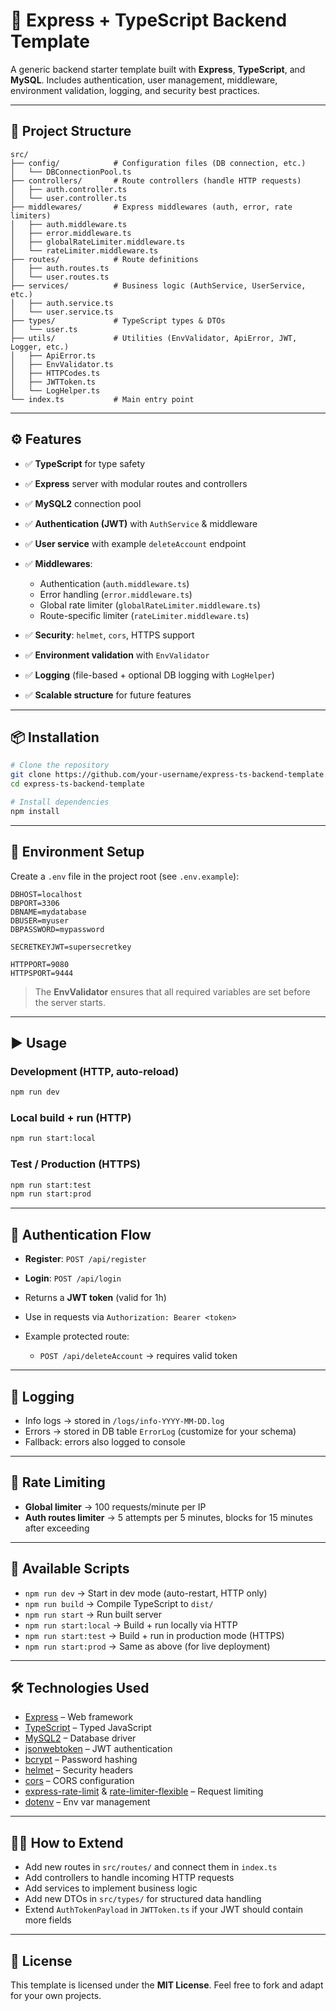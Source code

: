 # 🚀 Express + TypeScript Backend Template

A generic backend starter template built with **Express**, **TypeScript**, and **MySQL**.
Includes authentication, user management, middleware, environment validation, logging, and security best practices.

---

## 📂 Project Structure

```
src/
├── config/            # Configuration files (DB connection, etc.)
│   └── DBConnectionPool.ts
├── controllers/       # Route controllers (handle HTTP requests)
│   ├── auth.controller.ts
│   └── user.controller.ts
├── middlewares/       # Express middlewares (auth, error, rate limiters)
│   ├── auth.middleware.ts
│   ├── error.middleware.ts
│   ├── globalRateLimiter.middleware.ts
│   └── rateLimiter.middleware.ts
├── routes/            # Route definitions
│   ├── auth.routes.ts
│   └── user.routes.ts
├── services/          # Business logic (AuthService, UserService, etc.)
│   ├── auth.service.ts
│   └── user.service.ts
├── types/             # TypeScript types & DTOs
│   └── user.ts
├── utils/             # Utilities (EnvValidator, ApiError, JWT, Logger, etc.)
│   ├── ApiError.ts
│   ├── EnvValidator.ts
│   ├── HTTPCodes.ts
│   ├── JWTToken.ts
│   └── LogHelper.ts
└── index.ts           # Main entry point
```

---

## ⚙️ Features

- ✅ **TypeScript** for type safety
- ✅ **Express** server with modular routes and controllers
- ✅ **MySQL2** connection pool
- ✅ **Authentication (JWT)** with `AuthService` & middleware
- ✅ **User service** with example `deleteAccount` endpoint
- ✅ **Middlewares**:

  - Authentication (`auth.middleware.ts`)
  - Error handling (`error.middleware.ts`)
  - Global rate limiter (`globalRateLimiter.middleware.ts`)
  - Route-specific limiter (`rateLimiter.middleware.ts`)

- ✅ **Security**: `helmet`, `cors`, HTTPS support
- ✅ **Environment validation** with `EnvValidator`
- ✅ **Logging** (file-based + optional DB logging with `LogHelper`)
- ✅ **Scalable structure** for future features

---

## 📦 Installation

```bash
# Clone the repository
git clone https://github.com/your-username/express-ts-backend-template.git
cd express-ts-backend-template

# Install dependencies
npm install
```

---

## 🔧 Environment Setup

Create a `.env` file in the project root (see `.env.example`):

```env
DBHOST=localhost
DBPORT=3306
DBNAME=mydatabase
DBUSER=myuser
DBPASSWORD=mypassword

SECRETKEYJWT=supersecretkey

HTTPPORT=9080
HTTPSPORT=9444
```

> The **EnvValidator** ensures that all required variables are set before the server starts.

---

## ▶️ Usage

### Development (HTTP, auto-reload)

```bash
npm run dev
```

### Local build + run (HTTP)

```bash
npm run start:local
```

### Test / Production (HTTPS)

```bash
npm run start:test
npm run start:prod
```

---

## 🔐 Authentication Flow

- **Register**: `POST /api/register`
- **Login**: `POST /api/login`
- Returns a **JWT token** (valid for 1h)
- Use in requests via `Authorization: Bearer <token>`
- Example protected route:

  - `POST /api/deleteAccount` → requires valid token

---

## 📄 Logging

- Info logs → stored in `/logs/info-YYYY-MM-DD.log`
- Errors → stored in DB table `ErrorLog` (customize for your schema)
- Fallback: errors also logged to console

---

## 🚦 Rate Limiting

- **Global limiter** → 100 requests/minute per IP
- **Auth routes limiter** → 5 attempts per 5 minutes, blocks for 15 minutes after exceeding

---

## 📑 Available Scripts

- `npm run dev` → Start in dev mode (auto-restart, HTTP only)
- `npm run build` → Compile TypeScript to `dist/`
- `npm run start` → Run built server
- `npm run start:local` → Build + run locally via HTTP
- `npm run start:test` → Build + run in production mode (HTTPS)
- `npm run start:prod` → Same as above (for live deployment)

---

## 🛠️ Technologies Used

- [Express](https://expressjs.com/) – Web framework
- [TypeScript](https://www.typescriptlang.org/) – Typed JavaScript
- [MySQL2](https://www.npmjs.com/package/mysql2) – Database driver
- [jsonwebtoken](https://www.npmjs.com/package/jsonwebtoken) – JWT authentication
- [bcrypt](https://www.npmjs.com/package/bcrypt) – Password hashing
- [helmet](https://www.npmjs.com/package/helmet) – Security headers
- [cors](https://www.npmjs.com/package/cors) – CORS configuration
- [express-rate-limit](https://www.npmjs.com/package/express-rate-limit) & [rate-limiter-flexible](https://www.npmjs.com/package/rate-limiter-flexible) – Request limiting
- [dotenv](https://www.npmjs.com/package/dotenv) – Env var management

---

## 🧑‍💻 How to Extend

- Add new routes in `src/routes/` and connect them in `index.ts`
- Add controllers to handle incoming HTTP requests
- Add services to implement business logic
- Add new DTOs in `src/types/` for structured data handling
- Extend `AuthTokenPayload` in `JWTToken.ts` if your JWT should contain more fields

---

## 📜 License

This template is licensed under the **MIT License**.
Feel free to fork and adapt for your own projects.
